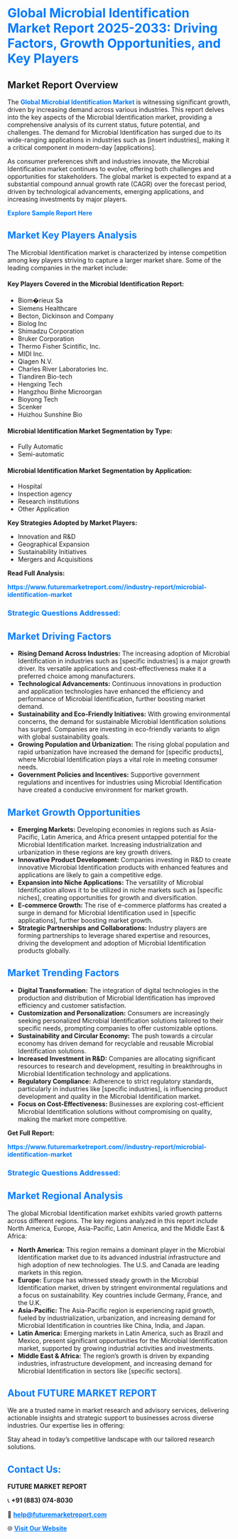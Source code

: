 <h1 style="color: #007BFF;">Global Microbial Identification Market Report 2025-2033: Driving Factors, Growth Opportunities, and Key Players</h1>

<section id="overview">
<h2>Market Report Overview</h2>
<p>The <a href="https://www.futuremarketreport.com//industry-report/microbial-identification-market" style="color: #007BFF; text-decoration: none;"><strong>Global Microbial Identification Market</strong></a> is witnessing significant growth, driven by increasing demand across various industries. This report delves into the key aspects of the Microbial Identification market, providing a comprehensive analysis of its current status, future potential, and challenges. The demand for Microbial Identification has surged due to its wide-ranging applications in industries such as [insert industries], making it a critical component in modern-day [applications].</p>
<p>As consumer preferences shift and industries innovate, the Microbial Identification market continues to evolve, offering both challenges and opportunities for stakeholders. The global market is expected to expand at a substantial compound annual growth rate (CAGR) over the forecast period, driven by technological advancements, emerging applications, and increasing investments by major players.</p>
</section>

<section id="overview">
<p><a href="https://www.futuremarketreport.com//request-sample/reportId=61048" style="color: #007BFF; text-decoration: none;"><strong>Explore Sample Report Here</strong></a></p>
</section>

<section id="key-players">
<h2 style="color: #007BFF;">Market Key Players Analysis</h2>
<p>The Microbial Identification market is characterized by intense competition among key players striving to capture a larger market share. Some of the leading companies in the market include:</p>
<h4>Key Players Covered in the Microbial Identification Report:</h4>
<ul><li>Biom�rieux Sa</li><li>Siemens Healthcare</li><li>Becton, Dickinson and Company</li><li>Biolog Inc</li><li>Shimadzu Corporation</li><li>Bruker Corporation</li><li>Thermo Fisher Scintific, Inc.</li><li>MIDI Inc.</li><li>Qiagen N.V.</li><li>Charles River Laboratories Inc.</li><li>Tiandiren Bio-tech</li><li>Hengxing Tech</li><li>Hangzhou Binhe Microorgan</li><li>Bioyong Tech</li><li>Scenker</li><li>Huizhou Sunshine Bio</li></ul>
<h4>Microbial Identification Market Segmentation by Type:</h4>
<ul><li>Fully Automatic</li><li>Semi-automatic</li></ul>

<h4>Microbial Identification Market Segmentation by Application:</h4>
<ul><li>Hospital</li><li>Inspection agency</li><li>Research institutions</li><li>Other Application</li></ul>
<p><strong>Key Strategies Adopted by Market Players:</strong></p>
<ul>
<li>Innovation and R&D</li>
<li>Geographical Expansion</li>
<li>Sustainability Initiatives</li>
<li>Mergers and Acquisitions</li>
</ul>
</section>

<section>
<p><strong>Read Full Analysis: </strong></p><a href="https://www.futuremarketreport.com//industry-report/microbial-identification-market" style="color: #007BFF; text-decoration: none;"><strong>https://www.futuremarketreport.com//industry-report/microbial-identification-market</strong></a>
<h3 style="color: #007BFF;">Strategic Questions Addressed:</h3>
</section>

<section id="driving-factors">
<h2 style="color: #007BFF;">Market Driving Factors</h2>
<ul>
<li><strong>Rising Demand Across Industries:</strong> The increasing adoption of Microbial Identification in industries such as [specific industries] is a major growth driver. Its versatile applications and cost-effectiveness make it a preferred choice among manufacturers.</li>
<li><strong>Technological Advancements:</strong> Continuous innovations in production and application technologies have enhanced the efficiency and performance of Microbial Identification, further boosting market demand.</li>
<li><strong>Sustainability and Eco-Friendly Initiatives:</strong> With growing environmental concerns, the demand for sustainable Microbial Identification solutions has surged. Companies are investing in eco-friendly variants to align with global sustainability goals.</li>
<li><strong>Growing Population and Urbanization:</strong> The rising global population and rapid urbanization have increased the demand for [specific products], where Microbial Identification plays a vital role in meeting consumer needs.</li>
<li><strong>Government Policies and Incentives:</strong> Supportive government regulations and incentives for industries using Microbial Identification have created a conducive environment for market growth.</li>
</ul>
</section>

<section id="growth-opportunities">
<h2 style="color: #007BFF;">Market Growth Opportunities</h2>
<ul>
<li><strong>Emerging Markets:</strong> Developing economies in regions such as Asia-Pacific, Latin America, and Africa present untapped potential for the Microbial Identification market. Increasing industrialization and urbanization in these regions are key growth drivers.</li>
<li><strong>Innovative Product Development:</strong> Companies investing in R&D to create innovative Microbial Identification products with enhanced features and applications are likely to gain a competitive edge.</li>
<li><strong>Expansion into Niche Applications:</strong> The versatility of Microbial Identification allows it to be utilized in niche markets such as [specific niches], creating opportunities for growth and diversification.</li>
<li><strong>E-commerce Growth:</strong> The rise of e-commerce platforms has created a surge in demand for Microbial Identification used in [specific applications], further boosting market growth.</li>
<li><strong>Strategic Partnerships and Collaborations:</strong> Industry players are forming partnerships to leverage shared expertise and resources, driving the development and adoption of Microbial Identification products globally.</li>
</ul>
</section>

<section id="trending-factors">
<h2 style="color: #007BFF;">Market Trending Factors</h2>
<ul>
<li><strong>Digital Transformation:</strong> The integration of digital technologies in the production and distribution of Microbial Identification has improved efficiency and customer satisfaction.</li>
<li><strong>Customization and Personalization:</strong> Consumers are increasingly seeking personalized Microbial Identification solutions tailored to their specific needs, prompting companies to offer customizable options.</li>
<li><strong>Sustainability and Circular Economy:</strong> The push towards a circular economy has driven demand for recyclable and reusable Microbial Identification solutions.</li>
<li><strong>Increased Investment in R&D:</strong> Companies are allocating significant resources to research and development, resulting in breakthroughs in Microbial Identification technology and applications.</li>
<li><strong>Regulatory Compliance:</strong> Adherence to strict regulatory standards, particularly in industries like [specific industries], is influencing product development and quality in the Microbial Identification market.</li>
<li><strong>Focus on Cost-Effectiveness:</strong> Businesses are exploring cost-efficient Microbial Identification solutions without compromising on quality, making the market more competitive.</li>
</ul>
</section>

<section>
<p><strong>Get Full Report: </strong></p><a href="https://www.futuremarketreport.com//industry-report/microbial-identification-market" style="color: #007BFF; text-decoration: none;"><strong>https://www.futuremarketreport.com//industry-report/microbial-identification-market</strong></a>
<h3 style="color: #007BFF;">Strategic Questions Addressed:</h3>
</section>


<section id="regional-analysis">
<h2 style="color: #007BFF;">Market Regional Analysis</h2>
<p>The global Microbial Identification market exhibits varied growth patterns across different regions. The key regions analyzed in this report include North America, Europe, Asia-Pacific, Latin America, and the Middle East & Africa:</p>
<ul>
<li><strong>North America:</strong> This region remains a dominant player in the Microbial Identification market due to its advanced industrial infrastructure and high adoption of new technologies. The U.S. and Canada are leading markets in this region.</li>
<li><strong>Europe:</strong> Europe has witnessed steady growth in the Microbial Identification market, driven by stringent environmental regulations and a focus on sustainability. Key countries include Germany, France, and the U.K.</li>
<li><strong>Asia-Pacific:</strong> The Asia-Pacific region is experiencing rapid growth, fueled by industrialization, urbanization, and increasing demand for Microbial Identification in countries like China, India, and Japan.</li>
<li><strong>Latin America:</strong> Emerging markets in Latin America, such as Brazil and Mexico, present significant opportunities for the Microbial Identification market, supported by growing industrial activities and investments.</li>
<li><strong>Middle East & Africa:</strong> The region’s growth is driven by expanding industries, infrastructure development, and increasing demand for Microbial Identification in sectors like [specific sectors].</li>
</ul>
</section>

<footer>
<h2 style="color: #007BFF;">About FUTURE MARKET REPORT</h2>
<p>We are a trusted name in market research and advisory services, delivering actionable insights and strategic support to businesses across diverse industries. Our expertise lies in offering:</p>

<p>Stay ahead in today’s competitive landscape with our tailored research solutions.</p>

<h2 style="color: #007BFF;">Contact Us:</h2>
<p><strong>FUTURE MARKET REPORT</strong></p>
<p>📞 <strong>+91 (883) 074-8030</strong></p>
<p>📧 <strong><a href="mailto:help@futuremarketreport.com" style="color: #007BFF;">help@futuremarketreport.com</a></strong></p>
<p>🌐 <strong><a href="https://www.futuremarketreport.com/" style="color: #007BFF;">Visit Our Website</a></strong></p>
</footer>